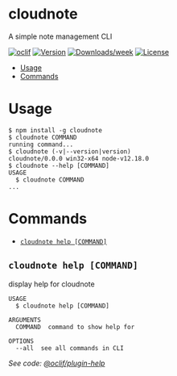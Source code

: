 # cloudnote

A simple note management CLI

[![oclif](https://img.shields.io/badge/cli-oclif-brightgreen.svg)](https://oclif.io)
[![Version](https://img.shields.io/npm/v/cloudnote.svg)](https://npmjs.org/package/cloudnote)
[![Downloads/week](https://img.shields.io/npm/dw/cloudnote.svg)](https://npmjs.org/package/cloudnote)
[![License](https://img.shields.io/npm/l/cloudnote.svg)](https://github.com/ruddha2001/cloudnote/blob/master/package.json)

<!-- toc -->

- [Usage](#usage)
- [Commands](#commands)
<!-- tocstop -->

# Usage

<!-- usage -->

```sh-session
$ npm install -g cloudnote
$ cloudnote COMMAND
running command...
$ cloudnote (-v|--version|version)
cloudnote/0.0.0 win32-x64 node-v12.18.0
$ cloudnote --help [COMMAND]
USAGE
  $ cloudnote COMMAND
...
```

<!-- usagestop -->

# Commands

<!-- commands -->

- [`cloudnote help [COMMAND]`](#cloudnote-help-command)

## `cloudnote help [COMMAND]`

display help for cloudnote

```
USAGE
  $ cloudnote help [COMMAND]

ARGUMENTS
  COMMAND  command to show help for

OPTIONS
  --all  see all commands in CLI
```

_See code: [@oclif/plugin-help](https://github.com/oclif/plugin-help/blob/v3.1.0/src\commands\help.ts)_

<!-- commandsstop -->
